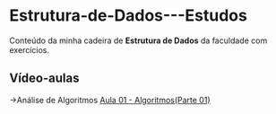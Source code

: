 # Estrutura-de-Dados---Estudos

Conteúdo da minha cadeira de **Estrutura de Dados** da faculdade com exercícios.

## Vídeo-aulas

->Análise de Algoritmos
[Aula 01 - Algoritmos(Parte 01)](https://drive.google.com/file/d/1tYSrvdPLEKiCTYoJCn8L5bSRMruJhOEB/view?usp=drive_web&authuser=1)
